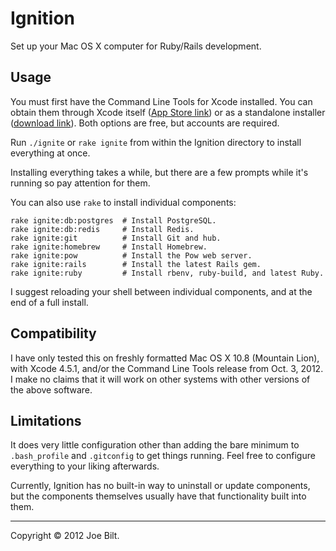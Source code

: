 # Ignition

Set up your Mac OS X computer for Ruby/Rails development.

## Usage

You must first have the Command Line Tools for Xcode installed. You can obtain them through Xcode itself ([App Store link](https://itunes.apple.com/us/app/xcode/id497799835?mt=12)) or as a standalone installer ([download link](https://developer.apple.com/downloads/download.action?path=Developer_Tools/command_line_tools_os_x_mountain_lion_for_xcode__october_2012/xcode451cltools_10_86938200a.dmg)). Both options are free, but accounts are required.

Run `./ignite` or `rake ignite` from within the Ignition directory to install everything at once.

Installing everything takes a while, but there are a few prompts while it's running so pay attention for them.

You can also use `rake` to install individual components:

    rake ignite:db:postgres  # Install PostgreSQL.
    rake ignite:db:redis     # Install Redis.
    rake ignite:git          # Install Git and hub.
    rake ignite:homebrew     # Install Homebrew.
    rake ignite:pow          # Install the Pow web server.
    rake ignite:rails        # Install the latest Rails gem.
    rake ignite:ruby         # Install rbenv, ruby-build, and latest Ruby.

I suggest reloading your shell between individual components, and at the end of a full install.

## Compatibility

I have only tested this on freshly formatted Mac OS X 10.8 (Mountain Lion), with Xcode 4.5.1, and/or the Command Line Tools release from Oct. 3, 2012. I make no claims that it will work on other systems with other versions of the above software.

## Limitations

It does very little configuration other than adding the bare minimum to `.bash_profile` and `.gitconfig` to get things running. Feel free to configure everything to your liking afterwards.

Currently, Ignition has no built-in way to uninstall or update components, but the components themselves usually have that functionality built into them.

----

Copyright &copy; 2012 Joe Bilt.
